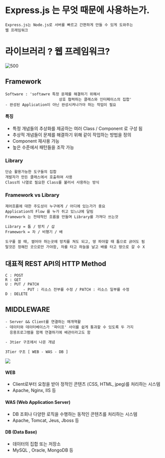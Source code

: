 # Express.js 는 무엇 때문에 사용하는가.
	Express.js는 Node.js로 서버를 빠르고 간편하게 만들 수 있게 도와주는
	웹 프레임워크

# 라이브러리 ? 웹 프레임워크?

![500](https://i.imgur.com/LOHcbjP.png)

## Framework 
	Software : 'softawre 특정 문제를 해결하기 위해서 
							상호 협력하는 클래스와 인터페이스의 집합'
	- 완성된 Application이 아닌 완성시켜나가야 하는 작업이 필요
#### 특징
- 특정 개념들의 추상화를 제공하는 여러 Class / Component 로 구성 됨
- 추상적 개념들이 문제를 해결하기 위해 같이 작업하는 방법을 정의
- Component 재사용 가능
- 높은 수준에서 패턴들을 조작 가능

### Library
	단순 활용가능한 도구들의 집합
	개발자가 만든 클래스에서 호출하여 사용
	Class의 나열로 필요한 Class를 불러서 사용하는 방식

### Framework vs Library
	제어흐름에 대한 주도성이 누구에게 / 어디에 있는가가 중요
	Application의 Flow 를 누가 쥐고 있느냐에 달림
	Framework 는 전테적인 흐름을 만들며 Library를 가져다 쓰는것 
	
	Library = 톱 / 망치 / 삽
	Framework = 차 / 비행기 / 배 

	도구를 쓸 때, 썰어야 하는곳에 망치를 쳐도 되고, 땅 파야할 때 톱으로 긁어도 됨
	탈것은 정해진 곳으로만 가야함, 차를 타고 하늘을 날고 배를 타고 땅으로 갈 수 X


## 대표적 REST API의  HTTP Method
	C : POST
	R : GET
	U : PUT / PATCH 
			- PUT : 리소스 전부를 수정 / PATCH : 리소스 일부를 수정
	D : DELETE

## MIDDLEWARE
	- Server && Client를 연결하는 매개역활
	- 데이터와 데이터베이스가 '파이프' 사이를 쉽게 통과할 수 있도록 두 가지
	  응용프로그램을 함께 연결하기에 배관이라고도 함
	  
	- 3tier 구조에서 나온 개념
	
	3Tier 구조 [ WEB - WAS - DB ]
![](https://i.imgur.com/U4peNXG.png)


#### WEB
- Client로부터 요청을 받아 정적인 콘텐츠 (CSS, HTML, jpeg)를 처리하는 시스템
- Apache, Nginx, IIS 등
#### WAS (Web Application Server)
- DB 조회나 다양한 로직을 수행하는 동적인 콘텐츠를 처리하는 시스템
- Apache, Tomcat, Jeus, Jboss 등
#### DB (Data Base)
- 데이터의 집합 또는 저장소
- MySQL , Oracle, MongoDB 등